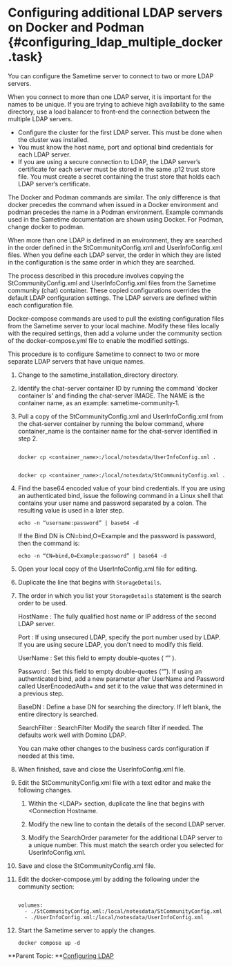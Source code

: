 # Configuring additional LDAP servers on Docker and Podman {#configuring_ldap_multiple_docker .task}

You can configure the Sametime server to connect to two or more LDAP servers.

When you connect to more than one LDAP server, it is important for the names to be unique. If you are trying to achieve high availability to the same directory, use a load balancer to front-end the connection between the multiple LDAP servers.

-   Configure the cluster for the first LDAP server. This must be done when the cluster was installed.
-   You must know the host name, port and optional bind credentials for each LDAP server.
-   If you are using a secure connection to LDAP, the LDAP server’s certificate for each server must be stored in the same .p12 trust store file. You must create a secret containing the trust store that holds each LDAP server’s certificate.

The Docker and Podman commands are similar. The only difference is that docker precedes the command when issued in a Docker environment and podman precedes the name in a Podman environment. Example commands used in the Sametime documentation are shown using Docker. For Podman, change docker to podman.

When more than one LDAP is defined in an environment, they are searched in the order defined in the StCommunityConfig.xml and UserInfoConfig.xml files. When you define each LDAP server, the order in which they are listed in the configuration is the same order in which they are searched.

The process described in this procedure involves copying the StCommunityConfig.xml and UserInfoConfig.xml files from the Sametime community \(chat\) container. These copied configurations overrides the default LDAP configuration settings. The LDAP servers are defined within each configuration file.

Docker-compose commands are used to pull the existing configuration files from the Sametime server to your local machine. Modify these files locally with the required settings, then add a volume under the community section of the docker-compose.yml file to enable the modified settings.

This procedure is to configure Sametime to connect to two or more separate LDAP servers that have unique names.

1.  Change to the sametime\_installation\_directory directory.

2.  Identify the chat-server container ID by running the command 'docker container ls' and finding the chat-server IMAGE. The NAME is the container name, as an example: sametime-community-1.

3.  Pull a copy of the StCommunityConfig.xml and UserInfoConfig.xml from the chat-server container by running the below command, where container\_name is the container name for the chat-server identified in step 2.

    ``` {#codeblock_zqq_1py_mvb}
    
    docker cp <container_name>:/local/notesdata/UserInfoConfig.xml . 
    
    ```

    ``` {#codeblock_jvp_hpy_mvb}
    
    docker cp <container_name>:/local/notesdata/StCommunityConfig.xml .
    ```

4.  Find the base64 encoded value of your bind credentials. If you are using an authenticated bind, issue the following command in a Linux shell that contains your user name and password separated by a colon. The resulting value is used in a later step.

    ``` {#codeblock_atj_jpy_mvb}
    echo -n “username:password” | base64 -d
    ```

    If the Bind DN is CN=bind,O=Example and the password is password, then the command is:

    ``` {#codeblock_pcw_npy_mvb}
    echo -n “CN=bind,O=Example:password” | base64 -d 
    ```

5.  Open your local copy of the UserInfoConfig.xml file for editing.

6.  Duplicate the line that begins with `StorageDetails`.

7.  The order in which you list your `StorageDetails` statement is the search order to be used.

    HostName
    :   The fully qualified host name or IP address of the second LDAP server.

    Port
    :   If using unsecured LDAP, specify the port number used by LDAP. If you are using secure LDAP, you don't need to modify this field.

    UserName
    :   Set this field to empty double-quotes \( “” \).

    Password
    :   Set this field to empty double-quotes \(“”\). If using an authenticated bind, add a new parameter after UserName and Password called UserEncodedAuth= and set it to the value that was determined in a previous step.

    BaseDN
    :   Define a base DN for searching the directory. If left blank, the entire directory is searched.

    SearchFilter
    :   SearchFilter Modify the search filter if needed. The defaults work well with Domino LDAP.

    You can make other changes to the business cards configuration if needed at this time.

8.  When finished, save and close the UserInfoConfig.xml file.

9.  Edit the StCommunityConfig.xml file with a text editor and make the following changes.

    1.  Within the <LDAP\> section, duplicate the line that begins with <Connection Hostname.

    2.  Modify the new line to contain the details of the second LDAP server.

    3.  Modify the SearchOrder parameter for the additional LDAP server to a unique number. This must match the search order you selected for UserInfoConfig.xml.

10. Save and close the StCommunityConfig.xml file.

11. Edit the docker-compose.yml by adding the following under the community section:

    ``` {#codeblock_jtx_tqy_mvb}
    
    volumes:
      - ./StCommunityConfig.xml:/local/notesdata/StCommunityConfig.xml
      - ./UserInfoConfig.xml:/local/notesdata/UserInfoConfig.xml 
    ```

12. Start the Sametime server to apply the changes.

    ``` {#codeblock_btc_lj4_k5b}
    docker compose up -d
    
    ```


**Parent Topic:  **[Configuring LDAP](configuring_ldap.md)

